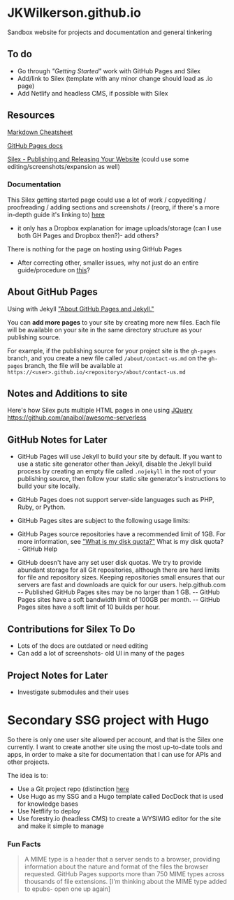 # JKWilkerson.github.io
Sandbox website for projects and documentation and general tinkering

## To do
- Go through *"Getting Started"* work with GitHub Pages and Silex
- Add/link to Silex (template with any minor change should load as .io page)
- Add Netlify and headless CMS, if possible with Silex

## Resources
[Markdown Cheatsheet](https://github.com/adam-p/markdown-here/wiki/Markdown-Cheatsheet)

[GitHub Pages docs](https://help.github.com/en/github/working-with-github-pages)

[Silex - Publishing and Releasing Your Website](https://github.com/silexlabs/Silex/wiki/Publishing-and-Releasing-Your-Website) (could use some editing/screenshots/expansion as well)


### Documentation
This Silex getting started page could use a lot of work / copyediting / proofreading / adding sections and screenshots / (reorg, if there's a more in-depth guide it's linking to) [here](https://github.com/silexlabs/Silex/wiki/Getting-Started-With-Silex-Website-Builder)
- it only has a Dropbox explanation for image uploads/storage (can I use both GH Pages and Dropbox then?)- add others?

There is nothing for the page on hosting using GitHub Pages
- After correcting other, smaller issues, why not just do an entire guide/procedure on [this](https://github.com/silexlabs/Silex/wiki/host-a-website-on-github-pages)?


## About GitHub Pages

Using with Jekyll ["About GitHub Pages and Jekyll."](https://help.github.com/en/articles/about-github-pages-and-jekyll)

You can **add more pages** to your site by creating more new files.
Each file will be available on your site in the same directory structure as your publishing source.

For example, if the publishing source for your project site is the `gh-pages` branch,
and you create a new file called `/about/contact-us.md` on the `gh-pages` branch,
the file will be available at `https://<user>.github.io/<repository>/about/contact-us.md`


## Notes and Additions to site
Here's how Silex puts multiple HTML pages in one using [JQuery](https://github.com/silexlabs/Silex/wiki/Silex-and-Javascript#page-events)
https://github.com/anaibol/awesome-serverless




## GitHub Notes for Later

- GitHub Pages will use Jekyll to build your site by default. If you want to use a static site generator other than Jekyll, disable the Jekyll build process by creating an empty file called `.nojekyll` in the root of your publishing source, then follow your static site generator's instructions to build your site locally.
- GitHub Pages does not support server-side languages such as PHP, Ruby, or Python.
- GitHub Pages sites are subject to the following usage limits:

- GitHub Pages source repositories have a recommended limit of 1GB. For more information, see ["What is my disk quota?"](https://help.github.com/en/articles/what-is-my-disk-quota/#file-and-repository-size-limitations)
What is my disk quota? - GitHub Help
- GitHub doesn't have any set user disk quotas. We try to provide abundant storage for all Git repositories, although there are hard limits for file and repository sizes. Keeping repositories small ensures that our servers are fast and downloads are quick for our users.
help.github.com
-- Published GitHub Pages sites may be no larger than 1 GB.
-- GitHub Pages sites have a soft bandwidth limit of 100GB per month.
-- GitHub Pages sites have a soft limit of 10 builds per hour.

## Contributions for Silex To Do
- Lots of the docs are outdated or need editing
- Can add a lot of screenshots- old UI in many of the pages

## Project Notes for Later
- Investigate submodules and their uses


# Secondary SSG project with Hugo
So there is only one user site allowed per account, and that is the Silex one currently. I want to create another site using the most up-to-date tools and apps, in order to make a site for documentation that I can use for APIs and other projects. 

The idea is to:
- Use a Git project repo (distinction [here](https://help.github.com/en/github/working-with-github-pages/about-github-pages)
- Use Hugo as my SSG and a Hugo template called DocDock that is used for knowledge bases
- Use Netflify to deploy
- Use forestry.io (headless CMS) to create a WYSIWIG editor for the site and make it simple to manage




### Fun Facts
> A MIME type is a header that a server sends to a browser, providing information about the nature and format of the files the browser requested. GitHub Pages supports more than 750 MIME types across thousands of file extensions.
[I'm thinking about the MIME type added to epubs- open one up again]





